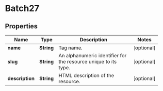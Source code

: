 

# Batch27


## Properties

Name | Type | Description | Notes
------------ | ------------- | ------------- | -------------
**name** | **String** | Tag name. |  [optional]
**slug** | **String** | An alphanumeric identifier for the resource unique to its type. |  [optional]
**description** | **String** | HTML description of the resource. |  [optional]



